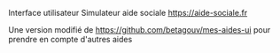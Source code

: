 Interface utilisateur  Simulateur aide sociale https://aide-sociale.fr

Une version modifié de https://github.com/betagouv/mes-aides-ui pour prendre en compte d'autres aides
